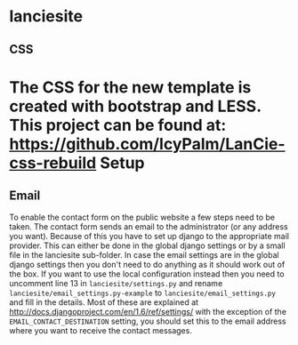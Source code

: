 lanciesite
==========
CSS
-----
The CSS for the new template is created with bootstrap and LESS.
This project can be found at: https://github.com/IcyPalm/LanCie-css-rebuild
Setup
=====
Email
-----
To enable the contact form on the public website a few steps need to be taken.
The contact form sends an email to the administrator (or any address you want).
Because of this you have to set up django to the appropriate mail provider.
This can either be done in the global django settings or by a small file in the
lanciesite sub-folder. In case the email settings are in the global django
settings then you don't need to do anything as it should work out of the box.
If you want to use the local configuration instead then you need to uncomment
line 13 in `lanciesite/settings.py` and rename
`lanciesite/email_settings.py-example` to `lanciesite/email_settings.py` and
fill  in the details. Most of these are explained at
http://docs.djangoproject.com/en/1.6/ref/settings/ with the exception of the
`EMAIL_CONTACT_DESTINATION` setting, you should set this to the email address
where you want to receive the contact messages.
